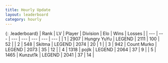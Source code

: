 ```yaml
---
title: Hourly Update
layout: leaderboard
category: hourly
---
```


{: .leaderboard}
| Rank | LV | Player | Division | Elo | Wins | Losses |
| --- | --- | --- | --- | --- | --- | --- |
| <span data-change="0">1</span> | 2907 | <span title="ID: 164871">Hungry YuYu</span> | LEGEND | <span data-change="0">2111</span> | <span data-change="0">100</span> | <span data-change="0">52</span> |
| <span data-change="0">2</span> | 548 | <span title="ID: 402846">Skitma</span> | LEGEND | <span data-change="0">2074</span> | <span data-change="0">20</span> | <span data-change="0">1</span> |
| <span data-change="0">3</span> | 942 | <span title="ID: 498323">Count Murko</span> | LEGEND | <span data-change="0">2073</span> | <span data-change="0">35</span> | <span data-change="0">12</span> |
| <span data-change="0">4</span> | 1318 | <span title="ID: 4783">pojlk</span> | LEGEND | <span data-change="0">2064</span> | <span data-change="0">37</span> | <span data-change="0">9</span> |
| <span data-change="0">5</span> | 1465 | <span title="ID: 392407">Kunzut1k</span> | LEGEND | <span data-change="0">2041</span> | <span data-change="0">37</span> | <span data-change="0">14</span> |